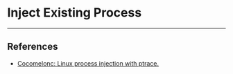 # Inject Existing Process

---
## References

- [Cocomelonc: Linux process injection with ptrace.](https://cocomelonc.github.io/linux/2024/11/22/linux-hacking-3.html)
